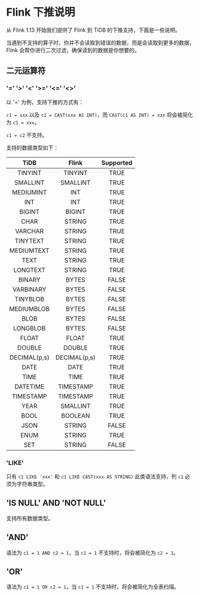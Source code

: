 # Flink 下推说明

从 Flink 1.13 开始我们提供了 Flink 到 TiDB 的下推支持，下面是一些说明。

当遇到不支持的算子时，你并不会读取到错误的数据，而是会读取到更多的数据，Flink 会帮你进行二次过滤，确保读到的数据是你想要的。

## 二元运算符

###  '=' '>' '<' '>=' '<=' '<>'

以 '=' 为例，支持下推的方式有：

`c1 = xxx` 以及 `c1 = CAST(xxx AS INT)`，而 `CAST(c1 AS INT) = xxx` 将会被简化为 `c1 = xxx`。

`c1 = c2` 不支持。

支持的数据类型如下：

|     TiDB     |    Flink     | Supported |
|:------------:|:------------:|:---------:|
|   TINYINT    |   TINYINT    |   TRUE    |
|   SMALLINT   |   SMALLINT   |   TRUE    |
|  MEDIUMINT   |     INT      |   TRUE    |
|     INT      |     INT      |   TRUE    |
|    BIGINT    |    BIGINT    |   TRUE    |
|     CHAR     |    STRING    |   TRUE    |
|   VARCHAR    |    STRING    |   TRUE    |
|   TINYTEXT   |    STRING    |   TRUE    |
|  MEDIUMTEXT  |    STRING    |   TRUE    |
|     TEXT     |    STRING    |   TRUE    |
|   LONGTEXT   |    STRING    |   TRUE    |
|    BINARY    |    BYTES     |   FALSE   |
|  VARBINARY   |    BYTES     |   FALSE   |
|   TINYBLOB   |    BYTES     |   FALSE   |
|  MEDIUMBLOB  |    BYTES     |   FALSE   |
|     BLOB     |    BYTES     |   FALSE   |
|   LONGBLOB   |    BYTES     |   FALSE   |
|    FLOAT     |    FLOAT     |   TRUE    |
|    DOUBLE    |    DOUBLE    |   TRUE    |
| DECIMAL(p,s) | DECIMAL(p,s) |   TRUE    |
|     DATE     |     DATE     |   TRUE    |
|     TIME     |     TIME     |   TRUE    |
|   DATETIME   |  TIMESTAMP   |   TRUE    |
|  TIMESTAMP   |  TIMESTAMP   |   TRUE    |
|     YEAR     |   SMALLINT   |   TRUE    |
|     BOOL     |   BOOLEAN    |   TRUE    |
|     JSON     |    STRING    |   FALSE   |
|     ENUM     |    STRING    |   TRUE    |
|     SET      |    STRING    |   FALSE   |

### 'LIKE'

只有 `c1 LIKE 'xxx'` 和 `c1 LIKE CAST(xxx AS STRING)` 此类语法支持，列 `c1` 必须为字符串类型。

## 'IS NULL' AND 'NOT NULL'

支持所有数据类型。

## 'AND'

语法为 `c1 = 1 AND c2 = 1`，当 `c1 = 1` 不支持时，将会被简化为 `c2 = 1`。

## 'OR'

语法为 `c1 = 1 OR c2 = 1`，当 `c1 = 1` 不支持时，将会被简化为全表扫描。



